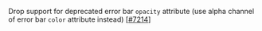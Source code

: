 Drop support for deprecated error bar `opacity` attribute (use alpha channel of error bar `color` attribute instead) [[#7214](https://github.com/plotly/plotly.js/pull/7216)]